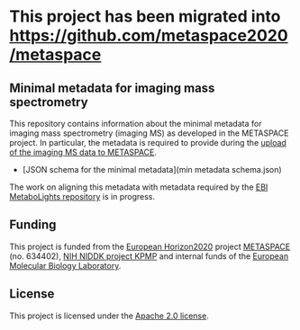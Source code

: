 # This project has been migrated into https://github.com/metaspace2020/metaspace

## Minimal metadata for imaging mass spectrometry

This repository contains information about the minimal metadata for imaging mass spectrometry (imaging MS) as developed in the METASPACE project. In particular, the metadata is required to provide during the [upload of the imaging MS data to METASPACE](http://upload.metaspace2020.eu/).

* [JSON schema for the minimal metadata](min metadata schema.json)

The work on aligning this metadata with metadata required by the [EBI MetaboLights repository](www.ebi.ac.uk/metabolights/) is in progress.

## Funding

This project is funded from the [European Horizon2020](https://ec.europa.eu/programmes/horizon2020/)
project [METASPACE](http://project.metaspace2020.eu/) (no. 634402),
[NIH NIDDK project KPMP](http://kpmp.org/)
and internal funds of the [European Molecular Biology Laboratory](https://www.embl.org/).

## License

This project is licensed under the [Apache 2.0 license](LICENSE).
